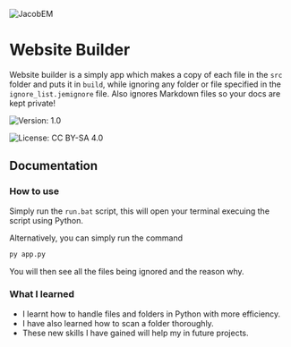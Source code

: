 ![JacobEM](https://jacobem.com/assets/media/JacobEM.png)


# Website Builder

Website builder is a simply app which makes a copy of each file in the `src` folder and puts it in `build`, while ignoring any folder or file specified in the `ignore_list.jemignore` file. Also ignores Markdown files so your docs are kept private!

![Version: 1.0](https://img.shields.io/badge/Version-1.0-00e0a7)

![License: CC BY-SA 4.0](https://img.shields.io/badge/License-CC--BY--SA-776bff)

## Documentation

### How to use

Simply run the `run.bat` script, this will open your terminal execuing the script using Python.

Alternatively, you can simply run the command
```bash
py app.py
```

You will then see all the files being ignored and the reason why.

### What I learned

- I learnt how to handle files and folders in Python with more efficiency.
- I have also learned how to scan a folder thoroughly.
- These new skills I have gained will help my in future projects.
